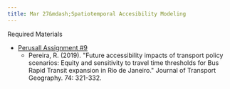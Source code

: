 ```yaml
---
title: Mar 27&mdash;Spatiotemporal Accesibility Modeling
---
```


Required Materials  
* [Perusall Assignment #9](#)
    * Pereira, R. (2019). "Future accessibility impacts of transport policy scenarios: Equity and sensitivity to travel time thresholds for Bus Rapid Transit expansion in Rio de Janeiro." Journal of Transport Geography. 74: 321-332.
